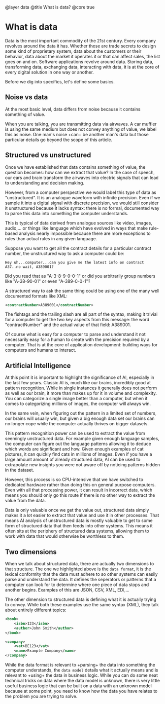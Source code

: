 @layer data
@title What is data?
@core true

# What is data

Data is the most important commodity of the 21st century. Every company revolves around the data it has. Whether those are trade secrets to design some kind of proprietary system, data about the customers or their behavior, data about the market it operates it or that can affect sales, the list goes on and on.
Software applications revolve around data. Storing data, transforming data, exchanging data, interacting with data, it is at the core of every digital solution in one way or another.

Before we dig into specifics, let's define some basics.

## Noise vs data

At the most basic level, data differs from noise because it contains something of value. 

When you are talking, you are transmitting data via airwaves. A car muffler is using the same medium but does not convey anything of value, we label this as noise. One man's noise +can+ be another man's data but those particular details go beyond the scope of this article.

## Structured vs unstructured

Once we have established that data contains something of value, the question becomes: how can we extract that value? In the case of speech, our ears and brain transform the airwaves into electric signals that can lead to understanding and decision making.

However, from a computer perspective we would label this type of data as "unstructured". It is an analogue waveform with infinite precision. Even if we sample it into a digital signal with discrete precision, we would still consider it unstructured because it lacks syntax: there is no formal, documented way to parse this data into something the computer understands. 

This is typical of data derived from analogue sources like video, images, audio,... or things like language which have evolved in ways that make rule-based analysis nearly impossible because there are more exceptions to rules than actual rules in any given language.

Suppose you want to get all the contract details for a particular contract number, the unstructured way to ask a computer could be: 

```
Hey uh...computer...can you give me the latest info on contract A37..no wait, A389001?
```

Did you read that as "A-3-8-9-0-0-1" or did you arbitrarily group numbers like "A-38-90-01" or even "A-389-0-0-1"?

A structured way to ask the same thing could be using one of the many well documented formats like XML:

```xml
<contractNumber>A389001</contractNumber>
```

The fishtags and the trailing slash are all part of the syntax, making it trivial for a computer to get the two key aspects from this message: the word "contractNumber" and the actual value of that field: A389001.

Of course what is easy for a computer to parse and understand it not necessarily easy for a human to create with the precision required by a computer. That is at the core of application development: building ways for computers and humans to interact.

## Artificial Intelligence

At this point it is important to highlight the significance of AI, especially in the last few years. Classic AI is, much like our brains, incredibly good at pattern recognition. While in single instances it generally does not perform as well as our brain, it more than makes up for it in volume and complexity. You can categorize a single image better than a computer, but when it comes to categorizing millions of images, the computer will always win.

In the same vein, when figuring out the pattern in a limited set of numbers, our brains will usually win, but given a big enough data set our brains can no longer cope while the computer actually thrives on bigger datasets.

This pattern recognition power can be used to extract the value from seemingly unstructured data. For example given enough language samples, the computer can figure out the language patterns allowing it to deduce which words are significant and how. Given enough examples of cat pictures, it can quickly find cats in millions of images.
Even if you have a large amount amount of already structured data, AI can be used to extrapolate new insights you were not aware off by noticing patterns hidden in the dataset.

However, this process is so CPU-intensive that we have switched to dedicated hardware rather than doing this on general purpose computers. Even with all that processing power, it can result in incorrect data, which means you should only go this route if there is no other way to extract the value from the data.

Data is only valuable once we get the value out, structured data simply makes it a lot easier to extract that value and use it in other processes. That means AI analysis of unstructured data is mostly valuable to get to some form of structured data that then feeds into other systems. This means it often sits at the periphery of structured data systems, allowing them to work with data that would otherwise be worthless to them.

## Two dimensions

When we talk about structured data, there are actually two dimensions to that structure.
The one we highlighted above is the ``data format``, it is the lexical conformity that the data must adhere to so other systems can easily parse and understand the data. It defines the seperators or patterns that a computer can look for to determine where one piece of data stops and another begins. Examples of this are JSON, CSV, XML, EDI,...

The other dimension to structured data is defining what it is actually trying to convey. While both these examples use the same syntax (XML), they talk about entirely different topics:

```xml
<book>
	<isbn>123</isbn>
	<author>John Smith</author>
</book>
```

```xml
<company>
	<vat>BE123</vat>
	<name>Example Company</name>
</company>
```

While the data format is relevant to +parsing+ the data into something the computer understands, the ``data model`` details what it actually means and is relevant to +using+ the data in business logic. While you can do some neat technical tricks on data where the data model is unknown, there is very little useful business logic that can be built on a data with an unknown model because at some point, you need to know how the data you have relates to the problem you are trying to solve.

